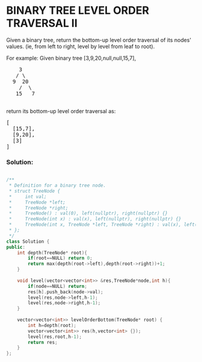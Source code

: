 # BINARY TREE LEVEL ORDER TRAVERSAL II

Given a binary tree, return the bottom-up level order traversal of its nodes' values. (ie, from left to right, level by level from leaf to root).

For example:
Given binary tree [3,9,20,null,null,15,7],

<pre>
    3
   / \
  9  20
    /  \
   15   7

</pre>

return its bottom-up level order traversal as:
<pre>
[
  [15,7],
  [9,20],
  [3]
]
</pre>


### Solution:

```cpp

/**
 * Definition for a binary tree node.
 * struct TreeNode {
 *     int val;
 *     TreeNode *left;
 *     TreeNode *right;
 *     TreeNode() : val(0), left(nullptr), right(nullptr) {}
 *     TreeNode(int x) : val(x), left(nullptr), right(nullptr) {}
 *     TreeNode(int x, TreeNode *left, TreeNode *right) : val(x), left(left), right(right) {}
 * };
 */
class Solution {
public:
    int depth(TreeNode* root){
        if(root==NULL) return 0;
        return max(depth(root->left),depth(root->right))+1;
    }
    
    void level(vector<vector<int>> &res,TreeNode*node,int h){
        if(node==NULL) return;
        res[h].push_back(node->val);
        level(res,node->left,h-1);
        level(res,node->right,h-1);
    }
    
    vector<vector<int>> levelOrderBottom(TreeNode* root) {
        int h=depth(root);
        vector<vector<int>> res(h,vector<int> {});   
        level(res,root,h-1);   
        return res;
    }
};

```

